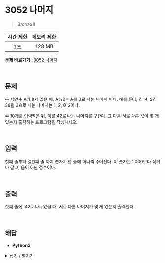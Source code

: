 # 3052 나머지
> Bronze II

|시간 제한|메모리 제한|
|:---:|:---:|
|1초|128 MB|

**문제 바로가기** : [3052 나머지](https://www.acmicpc.net/problem/3052 "3052 나머지")

</br>

## 문제
두 자연수 A와 B가 있을 때, A%B는 A를 B로 나눈 나머지 이다. 예를 들어, 7, 14, 27, 38을 3으로 나눈 나머지는 1, 2, 0, 2이다. 

수 10개를 입력받은 뒤, 이를 42로 나눈 나머지를 구한다. 그 다음 서로 다른 값이 몇 개 있는지 출력하는 프로그램을 작성하시오.

</br>

## 입력
첫째 줄부터 열번째 줄 까지 숫자가 한 줄에 하나씩 주어진다. 이 숫자는 1,000보다 작거나 같고, 음이 아닌 정수이다.

</br>

## 출력
첫째 줄에, 42로 나누었을 때, 서로 다른 나머지가 몇 개 있는지 출력한다.

</br>

## 해답
- **Python3**
<details>
<summary>접기 / 펼치기</summary>
<div markdown="1">

```py
aryInt = [
    int(input())
    for _ in range(10)
]

answer = 0
array = []
for k in aryInt:
    remainder = k % 42
    if remainder not in array:
        answer += 1
        array.append(remainder)
print(answer)
```

</div>
</details>